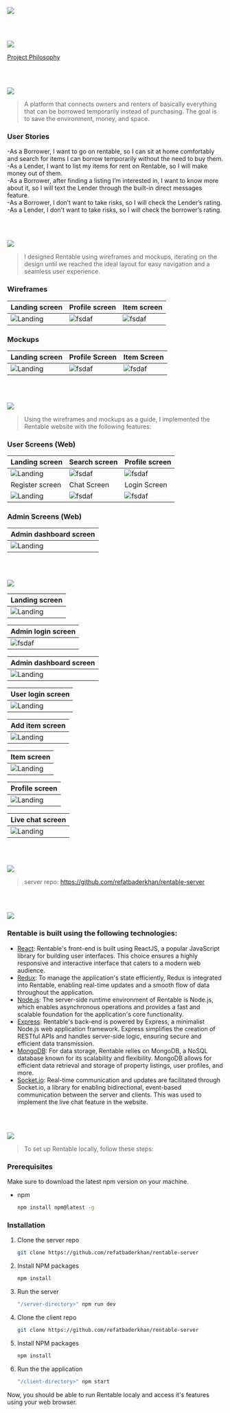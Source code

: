 <img src="./readme/title1.svg"/>

<br><br>

<!-- Table of contents -->
<img src="./readme/title10.svg"/>

[Project Philosophy](#project-philosophy)

<br><br>



<!-- project philosophy -->
<img src="./readme/title2.svg"/>

> A platform that connects owners and renters of basically everything that can be borrowed temporarily instead of purchasing. The goal is to save the environment, money, and space.
>

<a name="project-philosophy"></a>


### User Stories
-As a Borrower, I want to go on rentable, so I can sit at home comfortably and search for items I can borrow temporarily without the need to buy them.<br>
-As a Lender, I want to list my items for rent on Rentable, so I will make money out of them.<br>
-As a Borrower, after finding a listing I’m interested in, I want to know more about it, so I will text the Lender through the built-in direct messages feature.<br>
-As a Borrower, I don’t want to take risks, so I will check the Lender’s rating.<br>
-As a Lender, I don’t want to take risks, so I will check the borrower’s rating.<br>



<br><br>

<!-- Prototyping -->
<img src="./readme/title3.svg"/>

> I designed Rentable using wireframes and mockups, iterating on the design until we reached the ideal layout for easy navigation and a seamless user experience.

### Wireframes
| Landing screen  | Profile screen |  Item screen |
| ---| ---| ---|
| ![Landing](./readme/demo/landing-wireframe.png) | ![fsdaf](./readme/demo/profile-wireframe.png) | ![fsdaf](./readme/demo/item-wireframe.png) |

### Mockups
| Landing screen  | Profile Screen | Item Screen |
| ---| ---| ---|
| ![Landing](./readme/demo/landing-mockup.png) | ![fsdaf](./readme/demo/profile-mockup.png) | ![fsdaf](./readme/demo/item-mockup.png) |

<br><br>

<!-- Implementation -->
<img src="./readme/title4.svg"/>

> Using the wireframes and mockups as a guide, I implemented the Rentable website with the following features:

### User Screens (Web)
| Landing screen  | Search screen |  Profile screen |
| ---| ---| ---|
| ![Landing](./readme/demo/landing-screen.png) | ![fsdaf](./readme/demo/search-screen.png) | ![fsdaf](./readme/demo/profile-screen.png) |
| Register screen  | Chat Screen | Login Screen |
| ![Landing](./readme/demo/register-screen.png) | ![fsdaf](./readme/demo/chat-screen.png) | ![fsdaf](./readme/demo/login-screen.png) |

### Admin Screens (Web)
| Admin dashboard screen  |
| ---|
| ![Landing](./readme/demo/admin-screen.png) |

<br><br>

<!-- Demo -->
<img src="./readme/title7.svg"/>

<div align="center">

| Landing screen  |
| ---|
| ![Landing](./readme/demo/landing.gif) |

| Admin login screen  |
| ---|
| ![fsdaf](./readme/demo/admin-login.gif) |

| Admin dashboard screen  |
| ---|
| ![Landing](./readme/demo/admin-dashboard.gif) |

| User login screen  |
| ---|
| ![Landing](./readme/demo/user-login.gif) |

| Add item screen  |
| ---|
| ![Landing](./readme/demo/list-item.gif) |

| Item screen  |
| ---|
| ![Landing](./readme/demo/item-page.gif) |

| Profile screen  |
| ---|
| ![Landing](./readme/demo/user-profile.gif) |

| Live chat screen  |
| ---|
| ![Landing](./readme/demo/live-chat.gif) |
</div>

<br><br>

<!-- Server -->
<img src="./readme/title8.svg"/>

> server repo: https://github.com/refatbaderkhan/rentable-server

<br><br>





<!-- Tech stack -->
<img src="./readme/title5.svg"/>

###  Rentable is built using the following technologies:

- [React](https://reactjs.org/): Rentable's front-end is built using ReactJS, a popular JavaScript library for building user interfaces. This choice ensures a highly responsive and interactive interface that caters to a modern web audience.
- [Redux](https://redux.js.org/): To manage the application's state efficiently, Redux is integrated into Rentable, enabling real-time updates and a smooth flow of data throughout the application.
- [Node.js](https://nodejs.org/): The server-side runtime environment of Rentable is Node.js, which enables asynchronous operations and provides a fast and scalable foundation for the application's core functionality.
- [Express](https://expressjs.com/): Rentable's back-end is powered by Express, a minimalist Node.js web application framework. Express simplifies the creation of RESTful APIs and handles server-side logic, ensuring secure and efficient data transmission.
- [MongoDB](https://www.mongodb.com/): For data storage, Rentable relies on MongoDB, a NoSQL database known for its scalability and flexibility. MongoDB allows for efficient data retrieval and storage of property listings, user profiles, and more.
- [Socket.io](https://socket.io/): Real-time communication and updates are facilitated through Socket.io, a library for enabling bidirectional, event-based communication between the server and clients. This was used to implement the live chat feature in the website.


<br><br>



<!-- How to run -->
<img src="./readme/title6.svg"/>

> To set up Rentable locally, follow these steps:

### Prerequisites

Make sure to download the latest npm version on your machine.
* npm
  ```sh
  npm install npm@latest -g
  ```

### Installation

1. Clone the server repo
   ```sh
   git clone https://github.com/refatbaderkhan/rentable-server
   ```
2. Install NPM packages
   ```sh
   npm install
   ```
3. Run the server
   ```sh
   "/server-directory>" npm run dev
   ```
4. Clone the client repo
   ```sh
   git clone https://github.com/refatbaderkhan/rentable-server
   ```
5. Install NPM packages
   ```sh
   npm install
   ```
6. Run the the application
   ```sh
   "/client-directory>" npm start
   ```

Now, you should be able to run Rentable localy and access it's features using your web browser.
